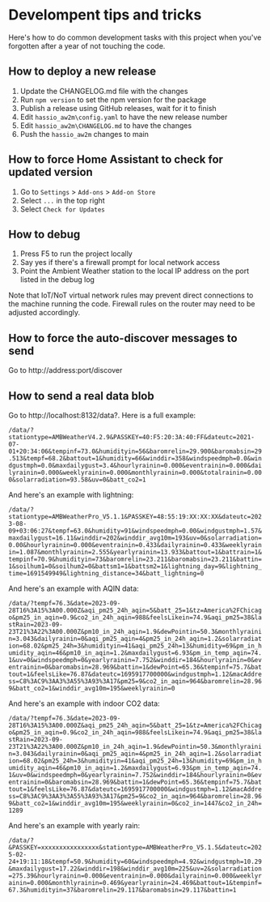# Develompent tips and tricks

Here's how to do common development tasks with this project when you've forgotten after a year of not touching the code.

## How to deploy a new release

1. Update the CHANGELOG.md file with the changes
2. Run `npm version` to set the npm version for the package
3. Publish a release using GitHub releases, wait for it to finish
4. Edit `hassio_aw2m\config.yaml` to have the new release number
5. Edit `hassio_aw2m\CHANGELOG.md` to have the changes
6. Push the `hassio_aw2m` changes to main

## How to force Home Assistant to check for updated version

1. Go to `Settings` > `Add-ons` > `Add-on Store`
2. Select `...` in the top right
3. Select `Check for Updates`

## How to debug

1. Press F5 to run the project locally
2. Say yes if there's a firewall prompt for local network access
3. Point the Ambient Weather station to the local IP address on the port listed in the debug log

Note that IoT/NoT virtual network rules may prevent direct connections to the machine running the code. Firewall rules on the router may need to be adjusted accordingly.

## How to force the auto-discover messages to send

Go to http://address:port/discover

## How to send a real data blob

Go to http://localhost:8132/data?<urlencoded data>. Here is a full example:

`/data/?stationtype=AMBWeatherV4.2.9&PASSKEY=40:F5:20:3A:40:FF&dateutc=2021-07-01+20:34:06&tempinf=73.0&humidityin=56&baromrelin=29.900&baromabsin=29.513&tempf=68.2&battout=1&humidity=66&winddir=358&windspeedmph=0.0&windgustmph=0.0&maxdailygust=3.4&hourlyrainin=0.000&eventrainin=0.000&dailyrainin=0.000&weeklyrainin=0.000&monthlyrainin=0.000&totalrainin=0.000&solarradiation=93.58&uv=0&batt_co2=1`

And here's an example with lightning:

`/data/?stationtype=AMBWeatherPro_V5.1.1&PASSKEY=48:55:19:XX:XX:XX&dateutc=2023-08-09+03:06:27&tempf=63.0&humidity=91&windspeedmph=0.00&windgustmph=1.57&maxdailygust=16.11&winddir=202&winddir_avg10m=193&uv=0&solarradiation=0.00&hourlyrainin=0.000&eventrainin=0.433&dailyrainin=0.433&weeklyrainin=1.087&monthlyrainin=2.555&yearlyrainin=13.933&battout=1&battrain=1&tempinf=70.9&humidityin=73&baromrelin=23.211&baromabsin=23.211&battin=1&soilhum1=0&soilhum2=0&battsm1=1&battsm2=1&lightning_day=9&lightning_time=1691549949&lightning_distance=34&batt_lightning=0`

And here's an example with AQIN data:

`/data/?tempf=76.3&date=2023-09-28T16%3A15%3A00.000Z&aqi_pm25_24h_aqin=5&batt_25=1&tz=America%2FChicago&pm25_in_aqin=0.9&co2_in_24h_aqin=988&feelsLikein=74.9&aqi_pm25=38&lastRain=2023-09-23T21%3A22%3A00.000Z&pm10_in_24h_aqin=1.9&dewPointin=50.3&monthlyrainin=3.043&dailyrainin=0&aqi_pm25_aqin=4&pm25_in_24h_aqin=1.2&solarradiation=68.02&pm25_24h=3&humidityin=41&aqi_pm25_24h=13&humidity=69&pm_in_humidity_aqin=46&pm10_in_aqin=1.2&maxdailygust=6.93&pm_in_temp_aqin=74.1&uv=0&windspeedmph=0&yearlyrainin=7.752&winddir=184&hourlyrainin=0&eventrainin=0&baromabsin=28.969&battin=1&dewPoint=65.36&tempinf=75.7&battout=1&feelsLike=76.87&dateutc=1695917700000&windgustmph=1.12&macAddress=C8%3AC9%3AA3%3A55%3A93%3A17&pm25=9&co2_in_aqin=964&baromrelin=28.969&batt_co2=1&winddir_avg10m=195&weeklyrainin=0`

And here's an example with indoor CO2 data:

`/data/?tempf=76.3&date=2023-09-28T16%3A15%3A00.000Z&aqi_pm25_24h_aqin=5&batt_25=1&tz=America%2FChicago&pm25_in_aqin=0.9&co2_in_24h_aqin=988&feelsLikein=74.9&aqi_pm25=38&lastRain=2023-09-23T21%3A22%3A00.000Z&pm10_in_24h_aqin=1.9&dewPointin=50.3&monthlyrainin=3.043&dailyrainin=0&aqi_pm25_aqin=4&pm25_in_24h_aqin=1.2&solarradiation=68.02&pm25_24h=3&humidityin=41&aqi_pm25_24h=13&humidity=69&pm_in_humidity_aqin=46&pm10_in_aqin=1.2&maxdailygust=6.93&pm_in_temp_aqin=74.1&uv=0&windspeedmph=0&yearlyrainin=7.752&winddir=184&hourlyrainin=0&eventrainin=0&baromabsin=28.969&battin=1&dewPoint=65.36&tempinf=75.7&battout=1&feelsLike=76.87&dateutc=1695917700000&windgustmph=1.12&macAddress=C8%3AC9%3AA3%3A55%3A93%3A17&pm25=9&co2_in_aqin=964&baromrelin=28.969&batt_co2=1&winddir_avg10m=195&weeklyrainin=0&co2_in=1447&co2_in_24h=1289`

And here's an example with yearly rain:

`/data/?&PASSKEY=xxxxxxxxxxxxxxxx&stationtype=AMBWeatherPro_V5.1.5&dateutc=2025-02-24+19:11:18&tempf=50.9&humidity=60&windspeedmph=4.92&windgustmph=10.29&maxdailygust=17.22&winddir=198&winddir_avg10m=225&uv=2&solarradiation=275.39&hourlyrainin=0.000&eventrainin=0.000&dailyrainin=0.000&weeklyrainin=0.000&monthlyrainin=0.469&yearlyrainin=24.469&battout=1&tempinf=67.3&humidityin=37&baromrelin=29.117&baromabsin=29.117&battin=1`
